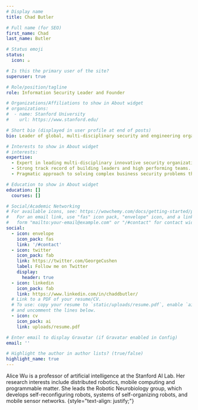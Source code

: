 ```yaml
---
# Display name
title: Chad Butler

# Full name (for SEO)
first_name: Chad
last_name: Butler

# Status emoji
status:
  icon: ☕️

# Is this the primary user of the site?
superuser: true

# Role/position/tagline
role: Information Security Leader and Founder

# Organizations/Affiliations to show in About widget
# organizations:
#  - name: Stanford University
#    url: https://www.stanford.edu/

# Short bio (displayed in user profile at end of posts)
bio: Leader of global, multi-disciplinary security and engineering organizations focussed on managing risk and empowering business growth. 

# Interests to show in About widget
# interests:
expertise:
  - Expert in leading multi-disciplinary innovative security organizations
  - Strong track record of building leaders and high performing teams.
  - Pragmatic approach to solving complex business security problems that enable growth.

# Education to show in About widget
education: []
  courses: []

# Social/Academic Networking
# For available icons, see: https://wowchemy.com/docs/getting-started/page-builder/#icons
#   For an email link, use "fas" icon pack, "envelope" icon, and a link in the
#   form "mailto:your-email@example.com" or "/#contact" for contact widget.
social:
  - icon: envelope
    icon_pack: fas
    link: '/#contact'
  - icon: twitter
    icon_pack: fab
    link: https://twitter.com/GeorgeCushen
    label: Follow me on Twitter
    display:
      header: true
  - icon: linkedin
    icon_pack: fab
    link: https://www.linkedin.com/in/chaddbutler/
  # Link to a PDF of your resume/CV.
  # To use: copy your resume to `static/uploads/resume.pdf`, enable `ai` icons in `params.yaml`,
  # and uncomment the lines below.
  - icon: cv
    icon_pack: ai
    link: uploads/resume.pdf

# Enter email to display Gravatar (if Gravatar enabled in Config)
email: ''

# Highlight the author in author lists? (true/false)
highlight_name: true
---
```


Alice Wu is a professor of artificial intelligence at the Stanford AI Lab. Her research interests include distributed robotics, mobile computing and programmable matter. She leads the Robotic Neurobiology group, which develops self-reconfiguring robots, systems of self-organizing robots, and mobile sensor networks.
{style="text-align: justify;"}
